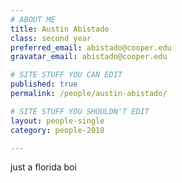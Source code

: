 ```yaml
---
# ABOUT ME
title: Austin Abistado
class: second year
preferred_email: abistado@cooper.edu
gravatar_email: abistado@cooper.edu

# SITE STUFF YOU CAN EDIT
published: true
permalink: /people/austin-abistado/

# SITE STUFF YOU SHOULDN'T EDIT
layout: people-single
category: people-2018

---
```


just a florida boi
